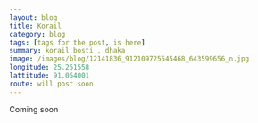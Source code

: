 ```yaml
---
layout: blog
title: Korail
category: blog
tags: [tags for the post, is here]  
summary: korail bosti , dhaka
image: /images/blog/12141836_912109725545468_643599656_n.jpg
longitude: 25.251558
lattitude: 91.054001
route: will post soon
---
```



Coming soon